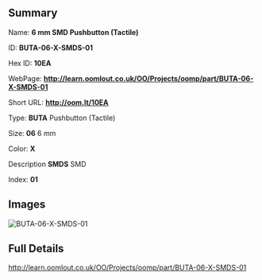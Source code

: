 

## Summary
 
Name: __6 mm SMD Pushbutton (Tactile)__

ID: __BUTA-06-X-SMDS-01__

Hex ID: __10EA__

WebPage: __http://learn.oomlout.co.uk/OO/Projects/oomp/part/BUTA-06-X-SMDS-01__

Short URL: __http://oom.lt/10EA__


Type: __BUTA__ Pushbutton (Tactile) 

Size: __06__ 6 mm 

Color: __X__  

Description __SMDS__ SMD 

Index: __01__


## Images
![BUTA-06-X-SMDS-01](http://oomlout.com/oomp-gen/parts/BUTA-06-X-SMDS-01/BUTA-06-X-SMDS-01_420.jpg)



## Full Details

 http://learn.oomlout.co.uk/OO/Projects/oomp/part/BUTA-06-X-SMDS-01














